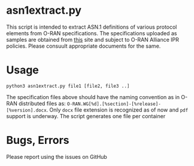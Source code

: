 # asn1extract.py
This script is intended to extract ASN.1 definitions of various protocol elements from O-RAN specifications. The specifications uploaded as samples are obtained from [this](https://orandownloadsweb.azurewebsites.net/specifications) site and subject to O-RAN Alliance IPR policies. Please consuult appropriate documents for the same.
# Usage
```
python3 asn1extract.py file1 [file2, file3 ..]
```
The specification files above should have the naming convention as in O-RAN distributed files as: `O-RAN.WG[%d].[%section]-[%release]-[%version].docx`. Only `docx` file extension is recognized as of now and `pdf` support is underway. The script generates one file per container

# Bugs, Errors
Please report using the issues on GitHub
